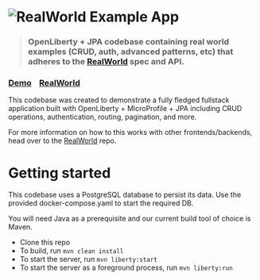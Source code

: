 # ![RealWorld Example App](static/openliberty-realworld-logo.png)

> ### OpenLiberty + JPA codebase containing real world examples (CRUD, auth, advanced patterns, etc) that adheres to the [RealWorld](https://github.com/gothinkster/realworld) spec and API.

### [Demo](https://github.com/gothinkster/realworld)&nbsp;&nbsp;&nbsp;&nbsp;[RealWorld](https://github.com/gothinkster/realworld)

This codebase was created to demonstrate a fully fledged fullstack application built with OpenLiberty + MicroProfile +
JPA including CRUD operations, authentication, routing, pagination, and more.

For more information on how to this works with other frontends/backends, head over to
the [RealWorld](https://github.com/gothinkster/realworld) repo.

# Getting started

This codebase uses a PostgreSQL database to persist its data. Use the provided docker-compose.yaml to start the required
DB.

You will need Java as a prerequisite and our current build tool of choice is Maven.

* Clone this repo
* To build, run `mvn clean install`
* To start the server, run `mvn liberty:start`
* To start the server as a foreground process, run `mvn liberty:run`
